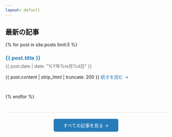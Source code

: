 ```yaml
---
layout: default
---
```


## 最新の記事

{% for post in site.posts limit:5 %}
<div style="margin-bottom: 40px;">
  <h3 style="margin-bottom: 5px;">
    <a href="{{ post.url | relative_url }}" style="text-decoration: none; color: #267CB9;">{{ post.title }}</a>
  </h3>
  <p style="color: #666; font-size: 14px; margin: 5px 0;">
    {{ post.date | date: "%Y年%m月%d日" }}
  </p>
  <p style="line-height: 1.6;">
    {{ post.content | strip_html | truncate: 200 }}
    <a href="{{ post.url | relative_url }}" style="color: #267CB9; text-decoration: none;">続きを読む →</a>
  </p>
</div>
{% endfor %}

<div style="text-align: center; margin-top: 40px; padding-top: 20px; border-top: 1px solid #ddd;">
  <a href="{{ "/archive/" | relative_url }}" style="background: #267CB9; color: white; padding: 10px 30px; border-radius: 5px; text-decoration: none; display: inline-block;">
    すべての記事を見る →
  </a>
</div>
